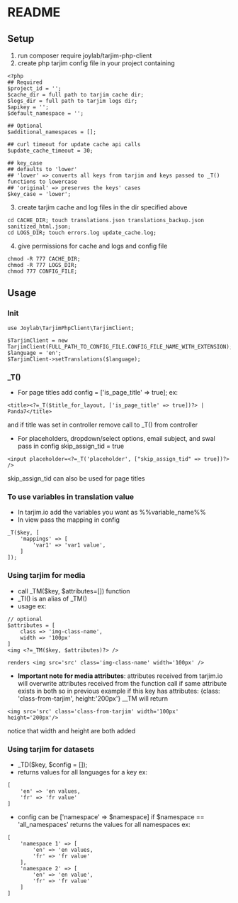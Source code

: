 # README #
## Setup
1. run composer require joylab/tarjim-php-client
2. create php tarjim config file in your project containing
```
<?php
## Required
$project_id = '';
$cache_dir = full path to tarjim cache dir;
$logs_dir = full path to tarjim logs dir;
$apikey = '';
$default_namespace = '';

## Optional
$additional_namespaces = [];

## curl timeout for update cache api calls
$update_cache_timeout = 30;

## key_case 
## defaults to 'lower'
## 'lower' => converts all keys from tarjim and keys passed to _T() functions to lowercase 
## 'original' => preserves the keys' cases
$key_case = 'lower';
```
3. create tarjim cache and log files in the dir specified above
```
cd CACHE_DIR; touch translations.json translations_backup.json sanitized_html.json;
cd LOGS_DIR; touch errors.log update_cache.log; 
```
4. give permissions for cache and logs and config file
```
chmod -R 777 CACHE_DIR;
chmod -R 777 LOGS_DIR;
chmod 777 CONFIG_FILE; 
```


## Usage

### Init
```
use Joylab\TarjimPhpClient\TarjimClient;

$TarjimClient = new TarjimClient(FULL_PATH_TO_CONFIG_FILE.CONFIG_FILE_NAME_WITH_EXTENSION);
$language = 'en';
$TarjimClient->setTranslations($language);
```

### _T()

* For page titles add config = ['is_page_title' => true];
ex: 
```
<title><?=_T($title_for_layout, ['is_page_title' => true])?> | Panda7</title>
```
and if title was set in controller remove call to _T() from controller

* For placeholders, dropdown/select options, email subject, and swal pass in config skip_assign_tid = true
```
<input placeholder=<?=_T('placeholder', ["skip_assign_tid" => true])?> />
```
skip_assign_tid can also be used for page titles


### To use variables in translation value
* In tarjim.io add the variables you want as %%variable_name%%
* In view pass the mapping in config 
```
_T($key, [
	'mappings' => [
		'var1' => 'var1 value',
	]
]);
```

### Using tarjim for media
* call _TM($key, $attributes=[]) function
* _TI() is an alias of _TM()
* usage ex:
```
// optional
$attributes = [
	class => 'img-class-name',
	width => '100px'
]
<img <?=_TM($key, $attributes)?> />

renders <img src='src' class='img-class-name' width='100px' />
```
* **Important note for media attributes**: 
attributes received from tarjim.io will overwrite attributes received from the function call if same attribute exists in both
so in previous example if this key has attributes: {class: 'class-from-tarjim', height:'200px'} __TM will return 
```
<img src='src' class='class-from-tarjim' width='100px' height='200px'/>
```
notice that width and height are both added

### Using tarjim for datasets
* _TD($key, $config = []);
* returns values for all languages for a key ex: 
```
[
	'en' => 'en values,
	'fr' => 'fr value'
]
```
* config can be ['namespace' => $namespace] if $namespace == 'all_namespaces' returns the values for all namespaces ex:
```
[
	'namespace 1' => [
		'en' => 'en values,
		'fr' => 'fr value'
	],
	'namespace 2' => [
		'en' => 'en value',
		'fr' => 'fr value'
	]
]
```
